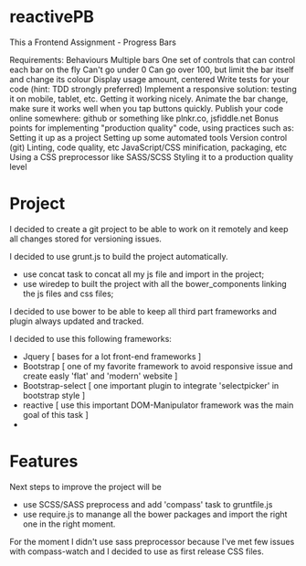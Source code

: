 # reactivePB

This a Frontend Assignment - Progress Bars

Requirements:
Behaviours
Multiple bars
One set of controls that can control each bar on the fly
Can't go under 0
Can go over 100, but limit the bar itself and change its colour
Display usage amount, centered
Write tests for your code (hint: TDD strongly preferred)
Implement a responsive solution: testing it on mobile, tablet, etc. Getting it working nicely.
Animate the bar change, make sure it works well when you tap buttons quickly.
Publish your code online somewhere: github or something like plnkr.co, jsfiddle.net
Bonus points for implementing "production quality" code, using practices such as:
Setting it up as a project
Setting up some automated tools
Version control (git)
Linting, code quality, etc
JavaScript/CSS minification, packaging, etc
Using a CSS preprocessor like SASS/SCSS
Styling it to a production quality level

# Project
I decided to create a git project to be able to work on it remotely and keep all changes stored for versioning issues.

I decided to use grunt.js to build the project automatically.
  * use concat task to concat all my js file and import in the project;
  * use wiredep to built the project with all the bower_components linking the js files and css files;

I decided to use bower to be able to keep all third part frameworks and plugin always updated and tracked.

I decided to use this following frameworks:

  - Jquery [ bases for a lot front-end frameworks ]
  - Bootstrap [ one of my favorite framework to avoid responsive issue and create easly 'flat' and 'modern' website ]
  - Bootstrap-select [ one important plugin to integrate 'selectpicker' in bootstrap style ]
  - reactive [ use this important DOM-Manipulator framework was the main goal of this task ]
  - 
  
# Features

Next steps to improve the project will be 

  * use SCSS/SASS preprocess and add 'compass' task to gruntfile.js
  * use require.js to manange all the bower packages and import the right one in the right moment.
   
  
For the moment I didn't use sass preprocessor because I've met few issues with compass-watch and I decided to use as first release CSS
files.
  
